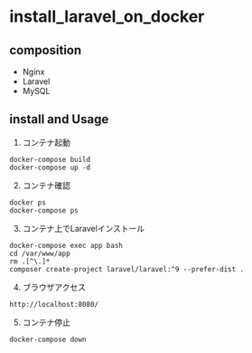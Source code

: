 # install_laravel_on_docker

## composition
- Nginx
- Laravel
- MySQL

## install and Usage
1. コンテナ起動
```
docker-compose build
docker-compose up -d
```

2. コンテナ確認
```
docker ps
docker-compose ps
```

3. コンテナ上でLaravelインストール
```
docker-compose exec app bash
cd /var/www/app
rm .[^\.]*
composer create-project laravel/laravel:^9 --prefer-dist .
```

4. ブラウザアクセス
```
http://localhost:8080/
```

5. コンテナ停止
```
docker-compose down
```